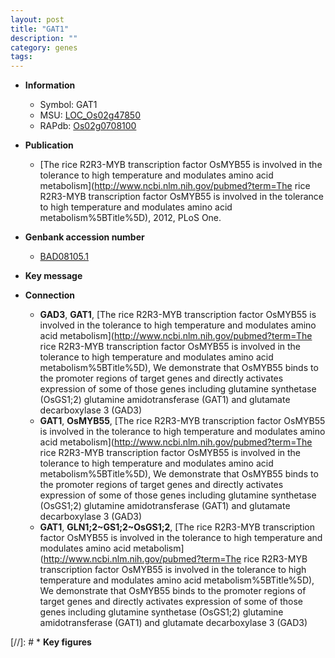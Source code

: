 ```yaml
---
layout: post
title: "GAT1"
description: ""
category: genes
tags: 
---
```


* **Information**  
    + Symbol: GAT1  
    + MSU: [LOC_Os02g47850](http://rice.plantbiology.msu.edu/cgi-bin/ORF_infopage.cgi?orf=LOC_Os02g47850)  
    + RAPdb: [Os02g0708100](http://rapdb.dna.affrc.go.jp/viewer/gbrowse_details/irgsp1?name=Os02g0708100)  

* **Publication**  
    + [The rice R2R3-MYB transcription factor OsMYB55 is involved in the tolerance to high temperature and modulates amino acid metabolism](http://www.ncbi.nlm.nih.gov/pubmed?term=The rice R2R3-MYB transcription factor OsMYB55 is involved in the tolerance to high temperature and modulates amino acid metabolism%5BTitle%5D), 2012, PLoS One.

* **Genbank accession number**  
    + [BAD08105.1](http://www.ncbi.nlm.nih.gov/nuccore/BAD08105.1)

* **Key message**  

* **Connection**  
    + __GAD3__, __GAT1__, [The rice R2R3-MYB transcription factor OsMYB55 is involved in the tolerance to high temperature and modulates amino acid metabolism](http://www.ncbi.nlm.nih.gov/pubmed?term=The rice R2R3-MYB transcription factor OsMYB55 is involved in the tolerance to high temperature and modulates amino acid metabolism%5BTitle%5D), We demonstrate that OsMYB55 binds to the promoter regions of target genes and directly activates expression of some of those genes including glutamine synthetase (OsGS1;2) glutamine amidotransferase (GAT1) and glutamate decarboxylase 3 (GAD3)
    + __GAT1__, __OsMYB55__, [The rice R2R3-MYB transcription factor OsMYB55 is involved in the tolerance to high temperature and modulates amino acid metabolism](http://www.ncbi.nlm.nih.gov/pubmed?term=The rice R2R3-MYB transcription factor OsMYB55 is involved in the tolerance to high temperature and modulates amino acid metabolism%5BTitle%5D), We demonstrate that OsMYB55 binds to the promoter regions of target genes and directly activates expression of some of those genes including glutamine synthetase (OsGS1;2) glutamine amidotransferase (GAT1) and glutamate decarboxylase 3 (GAD3)
    + __GAT1__, __GLN1;2~GS1;2~OsGS1;2__, [The rice R2R3-MYB transcription factor OsMYB55 is involved in the tolerance to high temperature and modulates amino acid metabolism](http://www.ncbi.nlm.nih.gov/pubmed?term=The rice R2R3-MYB transcription factor OsMYB55 is involved in the tolerance to high temperature and modulates amino acid metabolism%5BTitle%5D), We demonstrate that OsMYB55 binds to the promoter regions of target genes and directly activates expression of some of those genes including glutamine synthetase (OsGS1;2) glutamine amidotransferase (GAT1) and glutamate decarboxylase 3 (GAD3)

[//]: # * **Key figures**  


